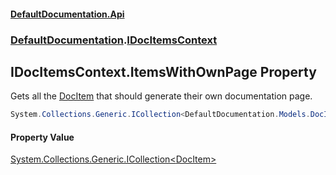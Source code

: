 #### [DefaultDocumentation\.Api](../../index.md 'index')
### [DefaultDocumentation](../../index.md#DefaultDocumentation 'DefaultDocumentation').[IDocItemsContext](index.md 'DefaultDocumentation\.IDocItemsContext')

## IDocItemsContext\.ItemsWithOwnPage Property

Gets all the [DocItem](../Models/DocItem/index.md 'DefaultDocumentation\.Models\.DocItem') that should generate their own documentation page\.

```csharp
System.Collections.Generic.ICollection<DefaultDocumentation.Models.DocItem> ItemsWithOwnPage { get; }
```

#### Property Value
[System\.Collections\.Generic\.ICollection&lt;](https://docs.microsoft.com/en-us/dotnet/api/System.Collections.Generic.ICollection-1 'System\.Collections\.Generic\.ICollection\`1')[DocItem](../Models/DocItem/index.md 'DefaultDocumentation\.Models\.DocItem')[&gt;](https://docs.microsoft.com/en-us/dotnet/api/System.Collections.Generic.ICollection-1 'System\.Collections\.Generic\.ICollection\`1')